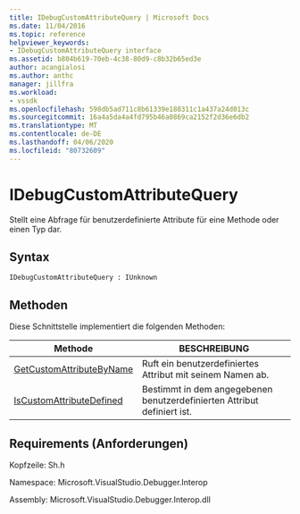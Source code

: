 ```yaml
---
title: IDebugCustomAttributeQuery | Microsoft Docs
ms.date: 11/04/2016
ms.topic: reference
helpviewer_keywords:
- IDebugCustomAttributeQuery interface
ms.assetid: b804b619-70eb-4c38-80d9-c8b32b65ed3e
author: acangialosi
ms.author: anthc
manager: jillfra
ms.workload:
- vssdk
ms.openlocfilehash: 598db5ad711c8b61339e188311c1a437a24d013c
ms.sourcegitcommit: 16a4a5da4a4fd795b46a0869ca2152f2d36e6db2
ms.translationtype: MT
ms.contentlocale: de-DE
ms.lasthandoff: 04/06/2020
ms.locfileid: "80732609"
---
```

# <a name="idebugcustomattributequery"></a>IDebugCustomAttributeQuery
Stellt eine Abfrage für benutzerdefinierte Attribute für eine Methode oder einen Typ dar.

## <a name="syntax"></a>Syntax

```
IDebugCustomAttributeQuery : IUnknown
```

## <a name="methods"></a>Methoden
 Diese Schnittstelle implementiert die folgenden Methoden:

|Methode|BESCHREIBUNG|
|------------|-----------------|
|[GetCustomAttributeByName](../../../extensibility/debugger/reference/idebugcustomattributequery-getcustomattributebyname.md)|Ruft ein benutzerdefiniertes Attribut mit seinem Namen ab.|
|[IsCustomAttributeDefined](../../../extensibility/debugger/reference/idebugcustomattributequery-iscustomattributedefined.md)|Bestimmt in dem angegebenen benutzerdefinierten Attribut definiert ist.|

## <a name="requirements"></a>Requirements (Anforderungen)
 Kopfzeile: Sh.h

 Namespace: Microsoft.VisualStudio.Debugger.Interop

 Assembly: Microsoft.VisualStudio.Debugger.Interop.dll
